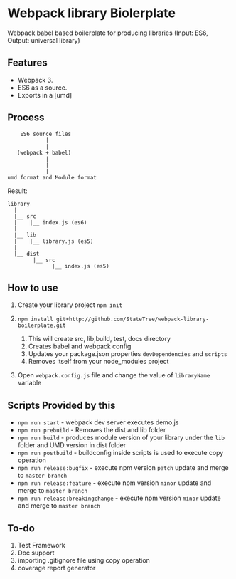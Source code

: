 # Webpack library Biolerplate

Webpack babel based boilerplate for producing libraries (Input: ES6, Output: universal library)

## Features

* Webpack 3.
* ES6 as a source.
* Exports in a [umd]

## Process

```
	ES6 source files
            |
            |
   (webpack + babel)
            |
            |
            |
umd format and Module format
```

Result:

```
library
  |
  |__ src
  |    |__ index.js (es6)
  |
  |__ lib
  |    |__ library.js (es5)
  |
  |__ dist
        |__ src
              |__ index.js (es5)

```

## How to use

1. Create your library project `npm init`
2. `npm install git+http://github.com/StateTree/webpack-library-boilerplate.git`
	1. This will create src, lib,build, test, docs directory
	2. Creates babel and webpack config
	3. Updates your package.json properties `devDependencies` and `scripts`
	4. Removes itself from your node_modules project

3. Open `webpack.config.js` file and change the value of `libraryName` variable

## Scripts Provided by this

* `npm run start` - webpack dev server executes demo.js
* `npm run prebuild` - Removes the dist and lib folder
* `npm run build` - produces module version of your library under the `lib` folder and UMD version in dist folder
* `npm run postbuild` - buildconfig inside scripts is used to execute copy operation
* `npm run release:bugfix` - execute npm version `patch` update and merge to `master branch`
* `npm run release:feature` - execute npm version `minor` update and merge to `master branch`
* `npm run release:breakingchange` - execute npm version `minor` update and merge to `master branch`


## To-do
1. Test Framework
2. Doc support
3. importing .gitignore file using copy operation
4. coverage report generator

